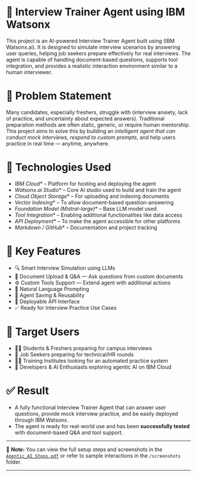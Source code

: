 # 🎯 Interview Trainer Agent using IBM Watsonx

This project is an AI-powered Interview Trainer Agent built using (IBM Watsonx.ai). It is designed to simulate interview scenarios by answering user queries, helping job seekers prepare effectively for real interviews. The agent is capable of handling document-based questions, supports tool integration, and provides a realistic interaction environment similar to a human interviewer.



# 🚩 Problem Statement

Many candidates, especially freshers, struggle with (interview anxiety, lack of practice, and uncertainty about expected answers). Traditional preparation methods are often static, generic, or require human mentorship. This project aims to solve this by building an *intelligent agent that can conduct mock interviews, respond to custom prompts*, and help users practice in real time — anytime, anywhere.



# 🧰 Technologies Used

- *IBM Cloud** – Platform for hosting and deploying the agent  
- *Watsonx.ai Studio** – Core AI studio used to build and train the agent  
- *Cloud Object Storage** – For uploading and indexing documents  
- *Vector Indexing** – To allow document-based question-answering  
- *Foundation Model (Mistral-large)** – Base LLM model used  
- *Tool Integration** – Enabling additional functionalities like data access  
- *API Deployment** – To make the agent accessible for other platforms  
- *Markdown / GitHub** – Documentation and project tracking  



# 🌟 Key Features

- 🔍 Smart Interview Simulation using LLMs  
- 📄 Document Upload & Q&A — Ask questions from custom documents  
- ⚙️ Custom Tools Support — Extend agent with additional actions  
- 💬 Natural Language Prompting  
- 💾 Agent Saving & Reusability  
- 🚀 Deployable API Interface  
- ✅ Ready for Interview Practice Use Cases  



# 🎯 Target Users

- 👨‍🎓 Students & Freshers preparing for campus interviews  
- 💼 Job Seekers preparing for technical/HR rounds  
- 🧑‍🏫 Training Institutes looking for an automated practice system  
- 🧪 Developers & AI Enthusiasts exploring agentic AI on IBM Cloud  



# ✅ Result

- A fully functional Interview Trainer Agent that can answer user questions, provide mock interview practice, and be easily deployed through IBM Watsonx.  
- The agent is ready for real-world use and has been **successfully tested** with document-based Q&A and tool support.

---

📌 **Note:** You can view the full setup steps and screenshots in the [`Agentic_AI_Steps.pdf`](./Agentic_AI_Steps.pdf) or refer to sample interactions in the `/screenshots` folder.

---


